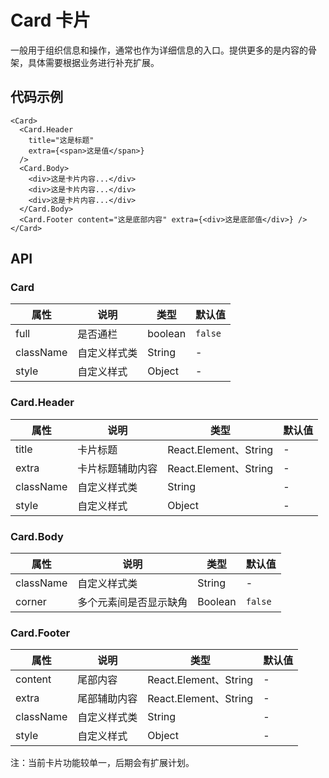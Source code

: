 
# Card 卡片

一般用于组织信息和操作，通常也作为详细信息的入口。提供更多的是内容的骨架，具体需要根据业务进行补充扩展。

## 代码示例
```tsx
<Card>
  <Card.Header
    title="这是标题"
    extra={<span>这是值</span>}
  />
  <Card.Body>
    <div>这是卡片内容...</div>
    <div>这是卡片内容...</div>
    <div>这是卡片内容...</div>
  </Card.Body>
  <Card.Footer content="这是底部内容" extra={<div>这是底部值</div>} />
</Card>
```

## API

### Card

属性 | 说明 | 类型 | 默认值
----|-----|------|------
| full | 是否通栏 | boolean | `false` |
| className | 自定义样式类 | String | - |
| style | 自定义样式 | Object | - |

### Card.Header

属性 | 说明 | 类型 | 默认值
----|-----|------|------
| title | 卡片标题 | React.Element、String | - |
| extra | 卡片标题辅助内容 | React.Element、String | - |
| className | 自定义样式类 | String | - |
| style | 自定义样式 | Object | - |

### Card.Body

属性 | 说明 | 类型 | 默认值
----|-----|------|------
| className | 自定义样式类 | String | - |
| corner | 多个元素间是否显示缺角 | Boolean | `false` |

### Card.Footer

属性 | 说明 | 类型 | 默认值
----|-----|------|------
| content | 尾部内容 | React.Element、String | - |
| extra | 尾部辅助内容 | React.Element、String | - |
| className | 自定义样式类 | String | - |
| style | 自定义样式 | Object | - |

注：当前卡片功能较单一，后期会有扩展计划。